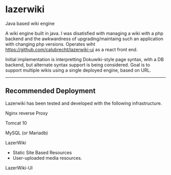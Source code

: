 # lazerwiki
Java based wiki engine


A wiki engine built in java. I was disatisfied with managing a wiki with a php backend and the awkwardness of upgrading/maintaing such an application with changing php versions.
Operates wiht https://github.com/calubrecht/lazerwiki-ui as a react front end.

Initial implementation is interpretting Dokuwiki-style page syntax, with a DB backend, but alternate syntax support is being considered.
Goal is to support multiple wikis using a single deployed engine, based on URL.

___

## Recommended Deployment

Lazerwiki has been tested and developed with the following infrastructure.

Nginx reverse Proxy

Tomcat 10

MySQL (or Mariadb)

LazerWiki
* Static Site Based Resources
* User-uploaded media resources.

LazerWiki-UI

